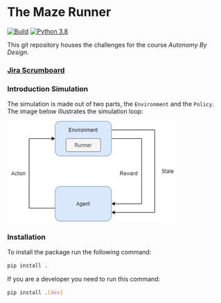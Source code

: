 # The Maze Runner 
[![Build](https://github.com/mariadukmak/MazeRunner/actions/workflows/python-build.yml/badge.svg)](https://github.com/mariadukmak/MazeRunner/actions/workflows/python-build.yml)
[![Python 3.8](https://img.shields.io/badge/python-3.8-blue.svg)](https://www.python.org/downloads/release/python-380/)


This git repository houses the challenges for the course *Autonomy By Design*.

### [Jira Scrumboard](https://fancymazerunner.atlassian.net/jira/software/projects/DOOL/boards/1)

### Introduction Simulation
The simulation is made out of two parts, the `Environment` and the `Policy`.
The image below illustrates the simulation loop:

![](https://github.com/MariaDukmak/MazeRunner/blob/Readme-uitwerken/readme_assets/schets_simulatie.png)


### Installation
To install the package run the following command: 
```bash 
pip install .
```

If you are a developer you need to run this command:
```bash 
pip install .[dev]
```

